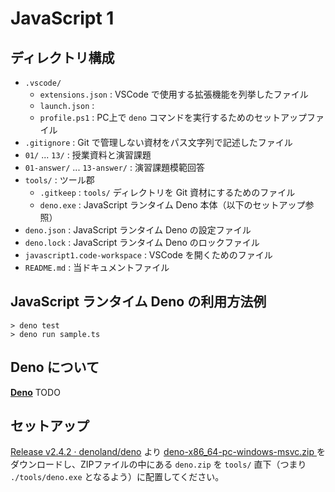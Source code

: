# JavaScript 1

## ディレクトリ構成

- `.vscode/`
  - `extensions.json` : VSCode で使用する拡張機能を列挙したファイル
  - `launch.json` : 
  - `profile.ps1` : PC上で `deno` コマンドを実行するためのセットアップファイル
- `.gitignore` : Git で管理しない資材をパス文字列で記述したファイル
- `01/` ... `13/` : 授業資料と演習課題
- `01-answer/` ... `13-answer/` : 演習課題模範回答
- `tools/` : ツール郡
  - `.gitkeep` : `tools/` ディレクトリを Git 資材にするためのファイル
  - `deno.exe` : JavaScript ランタイム Deno 本体（以下のセットアップ参照）
- `deno.json` : JavaScript ランタイム Deno の設定ファイル
- `deno.lock` : JavaScript ランタイム Deno のロックファイル
- `javascript1.code-workspace` : VSCode を開くためのファイル
- `README.md` : 当ドキュメントファイル

## JavaScript ランタイム Deno の利用方法例

```
> deno test
> deno run sample.ts
```

## Deno について

**[Deno](https://github.com/denoland/deno)** TODO

## セットアップ

[Release v2.4.2 · denoland/deno](https://github.com/denoland/deno/releases/tag/v2.4.2) より [deno-x86_64-pc-windows-msvc.zip
](https://github.com/denoland/deno/releases/download/v2.4.2/deno-x86_64-pc-windows-msvc.zip) をダウンロードし、ZIPファイルの中にある `deno.zip` を `tools/` 直下（つまり `./tools/deno.exe` となるよう）に配置してください。
